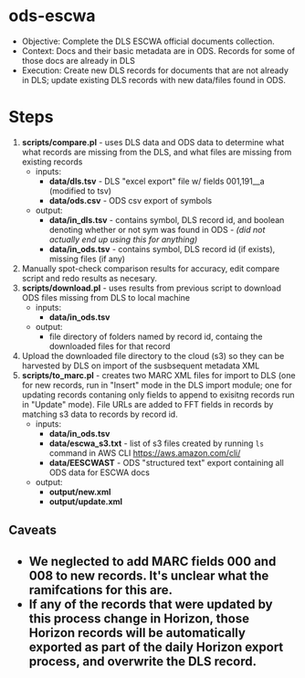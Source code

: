 # ods-escwa

* Objective: Complete the DLS ESCWA official documents collection.
* Context: Docs and their basic metadata are in ODS. Records for some of those docs are already in DLS 
* Execution: Create new DLS records for documents that are not already in DLS; update existing DLS records with new data/files found in ODS.

<h1> Steps </h1>

1. **scripts/compare.pl** - uses DLS data and ODS data to determine what what records are missing from the DLS, and what files are missing from existing records
    * inputs: 
        * **data/dls.tsv** - DLS "excel export" file w/ fields 001,191__a (modified to tsv)
        * **data/ods.csv** - ODS csv export of symbols 
    * output:
        * **data/in_dls.tsv** - contains symbol, DLS record id, and boolean denoting whether or not sym was found in ODS - *(did not actually end up using this for anything)*
        * **data/in_ods.tsv** - contains symbol, DLS record id (if exists), missing files (if any)
2. Manually spot-check comparison results for accuracy, edit compare script and redo results as necesary. 
3. **scripts/download.pl** - uses results from previous script to download ODS files missing from DLS to local machine
    * inputs:
        * **data/in_ods.tsv**
    * output:
        * file directory of folders named by record id, containg the downloaded files for that record
4. Upload the downloaded file directory to the cloud (s3) so they can be harvested by DLS on import of the susbsequent metadata XML
5.  **scripts/to_marc.pl** - creates two MARC XML files for import to DLS (one for new records, run in "Insert" mode in the DLS import module; one for updating records contaning only fields to append to exisitng records run in "Update" mode). File URLs are added to FFT fields in records by matching s3 data to records by record id.
    * inputs:
        * **data/in_ods.tsv**
        * **data/escwa_s3.txt** - list of s3 files created by running `ls` command in AWS CLI https://aws.amazon.com/cli/
        * **data/EESCWAST** - ODS "structured text" export containing all ODS data for ESCWA docs
    * output:
        * **output/new.xml**
        * **output/update.xml**
        
        
<h2> Caveats <h2>

* We neglected to add MARC fields 000 and 008 to new records. It's unclear what the ramifcations for this are.
* If any of the records that were updated by this process change in Horizon, those Horizon records will be automatically exported as part of the daily Horizon export process, and overwrite the DLS record.
